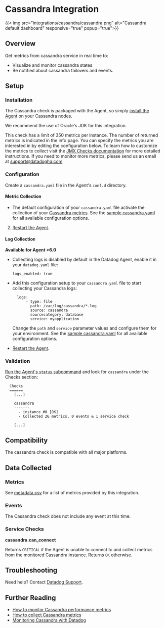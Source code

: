 # Cassandra Integration
{{< img src="integrations/cassandra/cassandra.png" alt="Cassandra default dashboard" responsive="true" popup="true">}}
## Overview

Get metrics from cassandra service in real time to:

* Visualize and monitor cassandra states
* Be notified about cassandra failovers and events.

## Setup
### Installation

The Cassandra check is packaged with the Agent, so simply [install the Agent](https://app.datadoghq.com/account/settings#agent) on your Cassandra nodes.

We recommend the use of Oracle's JDK for this integration.

This check has a limit of 350 metrics per instance. The number of returned metrics is indicated in the info page. You can specify the metrics you are interested in by editing the configuration below. To learn how to customize the metrics to collect visit the [JMX Checks documentation](https://docs.datadoghq.com/integrations/java/) for more detailed instructions. If you need to monitor more metrics, please send us an email at support@datadoghq.com

### Configuration

Create a `cassandra.yaml` file in the Agent's `conf.d` directory.

#### Metric Collection

*  The default configuration of your `cassandra.yaml` file activate the collection of your [Cassandra metrics](#metrics).
 See the [sample  cassandra.yaml](https://github.com/DataDog/integrations-core/blob/master/cassandra/conf.yaml.example) for all available configuration options.
 
2. [Restart the Agent](https://docs.datadoghq.com/agent/faq/agent-commands/#start-stop-restart-the-agent).

#### Log Collection

**Available for Agent >6.0**

* Collecting logs is disabled by default in the Datadog Agent, enable it in your `datadog.yaml` file:

  ```
  logs_enabled: true
  ```

* Add this configuration setup to your `cassandra.yaml` file to start collecting your Cassandra logs:

  ```
    logs:
        - type: file
          path: /var/log/cassandra/*.log
          source: cassandra
          sourcecategory: database
          service: myapplication
  ```

  Change the `path` and `service` parameter values and configure them for your environment.
See the [sample  cassandra.yaml](https://github.com/DataDog/integrations-core/blob/master/cassandra/conf.yaml.example) for all available configuration options.
   
* [Restart the Agent](https://docs.datadoghq.com/agent/faq/agent-commands/#start-stop-restart-the-agent).

### Validation

[Run the Agent's `status` subcommand](https://docs.datadoghq.com/agent/faq/agent-commands/#agent-status-and-information) and look for `cassandra` under the Checks section:

```
  Checks
  ======
    [...]

    cassandra
    -------
      - instance #0 [OK]
      - Collected 26 metrics, 0 events & 1 service check

    [...]
```

## Compatibility

The cassandra check is compatible with all major platforms.

## Data Collected
### Metrics
See [metadata.csv](https://github.com/DataDog/integrations-core/blob/master/cassandra/metadata.csv) for a list of metrics provided by this integration.

### Events
The Cassandra check does not include any event at this time.

### Service Checks
**cassandra.can_connect**

Returns `CRITICAL` if the Agent is unable to connect to and collect metrics from the monitored Cassandra instance. Returns `OK` otherwise.

## Troubleshooting
Need help? Contact [Datadog Support](http://docs.datadoghq.com/help/).

## Further Reading

* [How to monitor Cassandra performance metrics](https://www.datadoghq.com/blog/how-to-monitor-cassandra-performance-metrics/)
* [How to collect Cassandra metrics](https://www.datadoghq.com/blog/how-to-collect-cassandra-metrics/)
* [Monitoring Cassandra with Datadog](https://www.datadoghq.com/blog/monitoring-cassandra-with-datadog/)

